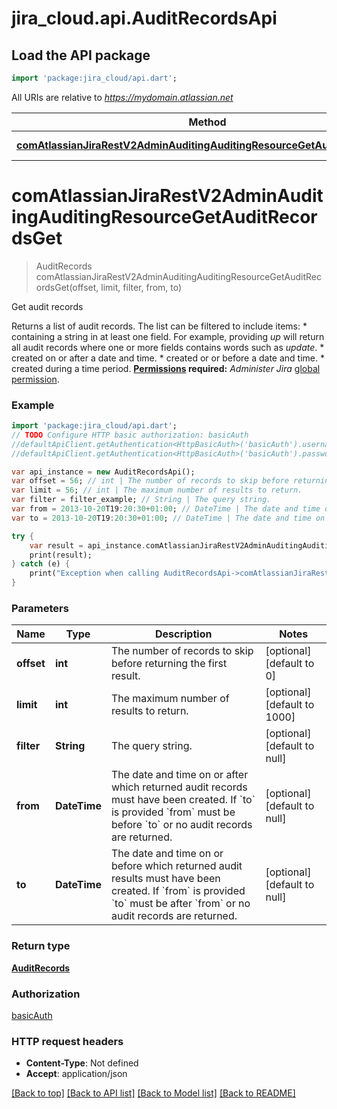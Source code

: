 # jira_cloud.api.AuditRecordsApi

## Load the API package
```dart
import 'package:jira_cloud/api.dart';
```

All URIs are relative to *https://mydomain.atlassian.net*

Method | HTTP request | Description
------------- | ------------- | -------------
[**comAtlassianJiraRestV2AdminAuditingAuditingResourceGetAuditRecordsGet**](AuditRecordsApi.md#comAtlassianJiraRestV2AdminAuditingAuditingResourceGetAuditRecordsGet) | **get** /rest/api/3/auditing/record | Get audit records


# **comAtlassianJiraRestV2AdminAuditingAuditingResourceGetAuditRecordsGet**
> AuditRecords comAtlassianJiraRestV2AdminAuditingAuditingResourceGetAuditRecordsGet(offset, limit, filter, from, to)

Get audit records

Returns a list of audit records. The list can be filtered to include items:   *  containing a string in at least one field. For example, providing *up* will return all audit records where one or more fields contains words such as *update*.  *  created on or after a date and time.  *  created or or before a date and time.  *  created during a time period.  **[Permissions](#permissions) required:** *Administer Jira* [global permission](https://confluence.atlassian.com/x/x4dKLg).

### Example 
```dart
import 'package:jira_cloud/api.dart';
// TODO Configure HTTP basic authorization: basicAuth
//defaultApiClient.getAuthentication<HttpBasicAuth>('basicAuth').username = 'YOUR_USERNAME'
//defaultApiClient.getAuthentication<HttpBasicAuth>('basicAuth').password = 'YOUR_PASSWORD';

var api_instance = new AuditRecordsApi();
var offset = 56; // int | The number of records to skip before returning the first result.
var limit = 56; // int | The maximum number of results to return.
var filter = filter_example; // String | The query string.
var from = 2013-10-20T19:20:30+01:00; // DateTime | The date and time on or after which returned audit records must have been created. If `to` is provided `from` must be before `to` or no audit records are returned.
var to = 2013-10-20T19:20:30+01:00; // DateTime | The date and time on or before which returned audit results must have been created. If `from` is provided `to` must be after `from` or no audit records are returned.

try { 
    var result = api_instance.comAtlassianJiraRestV2AdminAuditingAuditingResourceGetAuditRecordsGet(offset, limit, filter, from, to);
    print(result);
} catch (e) {
    print("Exception when calling AuditRecordsApi->comAtlassianJiraRestV2AdminAuditingAuditingResourceGetAuditRecordsGet: $e\n");
}
```

### Parameters

Name | Type | Description  | Notes
------------- | ------------- | ------------- | -------------
 **offset** | **int**| The number of records to skip before returning the first result. | [optional] [default to 0]
 **limit** | **int**| The maximum number of results to return. | [optional] [default to 1000]
 **filter** | **String**| The query string. | [optional] [default to null]
 **from** | **DateTime**| The date and time on or after which returned audit records must have been created. If &#x60;to&#x60; is provided &#x60;from&#x60; must be before &#x60;to&#x60; or no audit records are returned. | [optional] [default to null]
 **to** | **DateTime**| The date and time on or before which returned audit results must have been created. If &#x60;from&#x60; is provided &#x60;to&#x60; must be after &#x60;from&#x60; or no audit records are returned. | [optional] [default to null]

### Return type

[**AuditRecords**](AuditRecords.md)

### Authorization

[basicAuth](../README.md#basicAuth)

### HTTP request headers

 - **Content-Type**: Not defined
 - **Accept**: application/json

[[Back to top]](#) [[Back to API list]](../README.md#documentation-for-api-endpoints) [[Back to Model list]](../README.md#documentation-for-models) [[Back to README]](../README.md)

